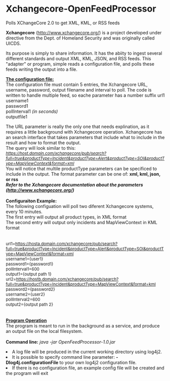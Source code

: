 # Xchangecore-OpenFeedProcessor
Polls XChangeCore 2.0 to get XML, KML, or RSS feeds

<b>Xchangecore</b> (http://www.xchangecore.org/) is a project developed under directive from the Dept. of Homeland Security and was originally called UICDS.

Its purpose is simply to share information.  It has the abiity to ingest several different standards and output
XML, KML, JSON, and RSS feeds.  This "adapter" or program, simple reads a configuration file, and polls these feeds
writing the output into a file.

<b><u>The configuration file:</u></b><br/>
The configuration file must contain 5 entries, the Xchangecore URL, username, password, output filename and interval to poll.
The code is written to handle multiple feed, so eache parameter has a number suffix
url1<br/>
username1<br/>
password1<br/>
pollInterval1 <i>(in seconds)</i><br/>
outputfile1<br/>

The URL parameter is really the only one that needs explination, as it requires a little background with Xchangecore operation.
Xchangecore has an search interface that takes parameters that include what to include in the result and how to format the output.
<br/>
The query will look similar to this:<br/>
<font size="2">
<i>https://host.domain.com/xchangecore/pub/search?full=true&productType=Incident&productType=Alert&productType=SOI&productType=MapViewContext&format=xml</i>
</font>
<br/>
You will notice that multile productType parameters can be specificed to include in the output.
The format parameter can be one of:   <b>xml, kml, json, or rss</b><br/>
<b><i>Refer to the Xchangecore documentation about the parameters (http://www.xchangecore.org/)</i></b>
<br/>
<br/>
<b>Configuraiton Example:</b><br/>
The following configuation will poll two diferent Xchangecore systems, every 10 minutes.<br/>
The first entry will output all product types, in XML format<br/>
The second entry will output only incidents and MapViewContext in KML format<br/>
<br/>
<br/>
<font size="2">
url1=https://hosta.domain.com/xchangecore/pub/search?full=true&productType=Incident&productType=Alert&productType=SOI&productType=MapViewContext&format=xml<br/>
username1={user1}<br/>
password1={password1}<br/>
pollInterval1=600<br/>
output1={output path 1}<br/>
url2=https://hostb.domain.com/xchangecore/pub/search?full=true&productType=Incident&productType=MapViewContext&format=kml<br/>
password2={password2}<br/>
username2={user2}<br/>
pollInterval2=600<br/>
output2={output path 2}<br/>
</font>
<br/>
<br/>
<b><u>Program Operation</u></b><br/>
The program is meant to run in the background as a service, and produce an output file on the local filesystem.<br/>
<br/>
<b>Command line:</b> <i>java -jar OpenFeedProcessor-1.0.jar</i>
<br/>
<li>A log file will be produced in the current working directory using log4j2.</li>
<li>It is possible to specify command line parameter: <b>-Dlog4j.configurationFile</b> to your own log4j2 configuration file.</li>
<li>If there is no configuration file, an example config file will be created and the program will exit</li>




